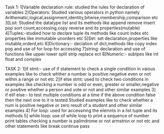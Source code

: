 Task 1:
1]Variable declaration rule: studied the rules for declaration of variables
2]Operators: Studied various operators in python namely Arithematic,logical,assignment,identity,bitwise,membership,comparison etc
3]List: Studied the datatype list and its methods like append remove insert pop  sort count,accessing,copy reverse and its properties(mutable)
4]Tuples:-studied how to declare tuple its methods like count index etc  properties like immutable unorders etc
5]Set: set declaration,properties like mutable,orderd,etc
6]Dictionary:- declation of dict,methods like copy index pop and use of for loop for accessing
7]string: declaration and use of functions like upper lower split strip replace ect
8]Numeric:- subtpes like int float and complex

TASK 2:
1]if stmt:- use of if statement to check a single condition in vaious examples like to check whther a number is positive negative even or not within a range or not etc
2]if else stmt: used to check two conditions in examples like checking a number is odd or even, greater or smaller,negative or positive whether a person and vote or not and other similar examples
3] if elif else:- to test multiple conditions at a time if the above condition  false then the next one to it is tested.Studied examples like to check whether a num is positive negative or zero result of a student and other similar examples
4] For loop: used for accessinng the elemnts in a list tuple and its methods 
5] while loop: use of while loop to print a sequence of number print tables checking a number is palimdrome or not armstron or not etc and other statements like break continue pass
